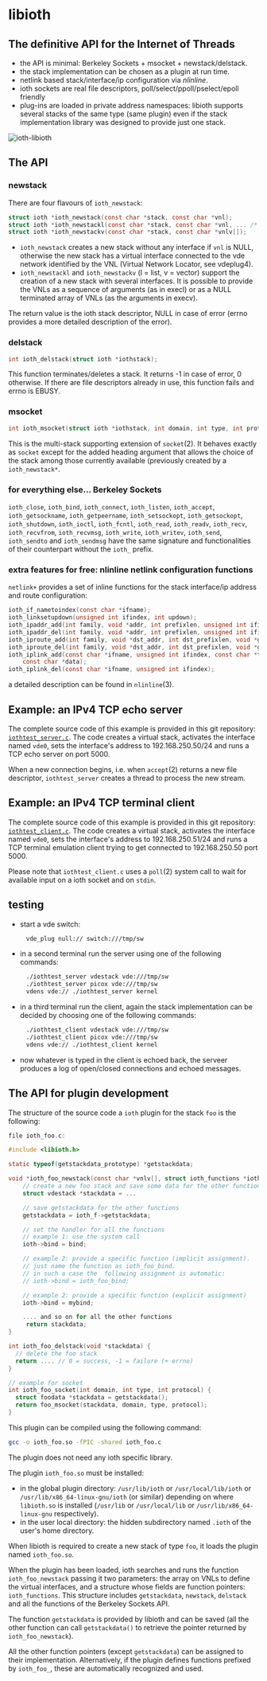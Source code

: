 # libioth

## The definitive API for the Internet of Threads

* the API is minimal: Berkeley Sockets + msocket + newstack/delstack.
* the stack implementation can be chosen as a plugin at run time.
* netlink based stack/interface/ip configuration via _nlinline_.
* ioth sockets are real file descriptors, poll/select/ppoll/pselect/epoll friendly
* plug-ins are loaded in private address namespaces: libioth supports several stacks
of the same type (same plugin) even if the stack implementation library was designed to
provide just one stack.

![ioth-libioth](pictures/ioth_libioth.png)

## The API

### newstack

There are four flavours of `ioth_newstack`:
```C
struct ioth *ioth_newstack(const char *stack, const char *vnl);
struct ioth *ioth_newstackl(const char *stack, const char *vnl, ... /* (char  *) NULL */);
struct ioth *ioth_newstackv(const char *stack, const char *vnlv[]);
```
* `ioth_newstack` creates a new stack without any interface if `vnl` is NULL, otherwise the new stack has a virtual interface connected to the vde network identified by the VNL (Virtual Network Locator, see vdeplug4).
* `ioth_newstackl` and `ioth_newstackv` (l = list, v = vector) support the creation of a new stack with several interfaces. It is possible to provide the VNLs as a sequence of arguments (as in execl) or as a NULL terminated array of VNLs (as the arguments in execv).

The return value is the ioth stack descriptor, NULL in case of error (errno provides a more detailed description of the error).

### delstack

```C
int ioth_delstack(struct ioth *iothstack);
```
This function terminates/deletes a stack. It returns -1 in case of error, 0 otherwise. If there are file descriptors already in use, this function fails and errno is EBUSY.

### msocket
```C
int ioth_msocket(struct ioth *iothstack, int domain, int type, int protocol);
```
This is the multi-stack supporting extension of `socket`(2). It behaves exactly as `socket` except for the added heading argument that allows the choice of the stack among those currently available (previously created by a `ioth_newstack*`.

### for everything else... Berkeley Sockets

`ioth_close`,
`ioth_bind`,
`ioth_connect`,
`ioth_listen`,
`ioth_accept`,
`ioth_getsockname`,
`ioth_getpeername`,
`ioth_setsockopt`,
`ioth_getsockopt`,
`ioth_shutdown`,
`ioth_ioctl`,
`ioth_fcntl`,
`ioth_read`,
`ioth_readv`,
`ioth_recv`,
`ioth_recvfrom`,
`ioth_recvmsg`,
`ioth_write`,
`ioth_writev`,
`ioth_send`,
`ioth_sendto` and
`ioth_sendmsg` have the same signature and functionalities of their counterpart
 without the `ioth_` prefix.

### extra features for free: nlinline netlink configuration functions

`netlink+` provides a set of inline functions for the stack interface/ip address and route
configuration:
```C
ioth_if_nametoindex(const char *ifname);
ioth_linksetupdown(unsigned int ifindex, int updown);
ioth_ipaddr_add(int family, void *addr, int prefixlen, unsigned int ifindex);
ioth_ipaddr_del(int family, void *addr, int prefixlen, unsigned int ifindex);
ioth_iproute_add(int family, void *dst_addr, int dst_prefixlen, void *gw_addr);
ioth_iproute_del(int family, void *dst_addr, int dst_prefixlen, void *gw_addr);
ioth_iplink_add(const char *ifname, unsigned int ifindex, const char *type,
    const char *data);
ioth_iplink_del(const char *ifname, unsigned int ifindex);
```

a detailed description can be found in `nlinline`(3).

## Example: an IPv4 TCP echo server

The complete source code of this example is provided in this git repository:
[`iothtest_server.c`](https://raw.githubusercontent.com/virtualsquare/libioth/master/test/iothtest_server.c).
The code creates a virtual stack, activates the interface named `vde0`, sets the interface's address to 192.168.250.50/24 and runs a TCP echo server on port 5000.

When a new connection begins, i.e. when `accept`(2) returns a new file descriptor,
`iothtest_server` creates a thread to process the new stream.

## Example: an IPv4 TCP terminal client

The complete source code of this example is provided in this git repository:
[`iothtest_client.c`](https://raw.githubusercontent.com/virtualsquare/libioth/master/test/iothtest_client.c).
The code creates a virtual stack, activates the interface named `vde0`, sets the interface's address to 192.168.250.51/24 and runs a TCP terminal emulation client trying to get connected to 192.168.250.50 port 5000.

Please note that `iothtest_client.c` uses a `poll`(2) system call to wait for available input on a ioth socket and on `stdin`.

## testing

* start a vde switch:
```bash
     vde_plug null:// switch:///tmp/sw
```

* in a second terminal run the server using one of the following commands:
```bash
     ./iothtest_server vdestack vde:///tmp/sw
     ./iothtest_server picox vde:///tmp/sw
     vdens vde:// ./iothtest_server kernel
```

* in a third terminal run the client, again the stack implementation can be decided by choosing
one of the following commands:
```bash
     ./iothtest_client vdestack vde:///tmp/sw
     ./iothtest_client picox vde:///tmp/sw
     vdens vde:// ./iothtest_client kernel
```

* now whatever is typed in the client is echoed back, the serveer produces a log of open/closed connections and echoed messages.

## The API for plugin development

The structure of the source code a `ioth` plugin for the stack `foo` is the following:
```C
file ioth_foo.c:

#include <libioth.h>

static typeof(getstackdata_prototype) *getstackdata;

void *ioth_foo_newstack(const char *vnlv[], struct ioth_functions *ioth_f) {
    // create a new foo stack and save some data for the other functions
    struct vdestack *stackdata = ...

    // save getstackdata for the other functions
    getstackdata = ioth_f->getstackdata;

    // set the handler for all the functions
    // example 1: use the system call
    ioth->bind = bind;

    // example 2: provide a specific function (implicit assignment).
    // just name the function as ioth_foo_bind.
    // in such a case the  following assignment is automatic:
    // ioth->bind = ioth_foo_bind;

    // example 2: provide a specific function (explicit assignment)
    ioth->bind = mybind;

    .... and so on for all the other functions
     return stackdata;
}

int ioth_foo_delstack(void *stackdata) {
  // delete the foo stack
  return .... // 0 = success, -1 = failure (+ errno)
}

// example for socket
int ioth_foo_socket(int domain, int type, int protocol) {
  struct foodata *stackdata = getstackdata();
  return foo_msocket(stackdata, domain, type, protocol);
}
```

This plugin can be compiled using the following command:
```sh
gcc -o ioth_foo.so -fPIC -shared ioth_foo.c
```
The plugin does not need any ioth specific library.

The plugin `ioth_foo.so` must be installed:

* in the global plugin directory: `/usr/lib/ioth` or `/usr/local/lib/ioth` or `/usr/lib/x86_64-linux-gnu/ioth` (or similar) depending on where `libioth.so` is installed (`/usr/lib` or `/usr/local/lib` or `/usr/lib/x86_64-linux-gnu` respectively).
* in the user local directory: the hidden subdirectory named `.ioth` of the user's home directory.

When libioth is required to create a new stack of type `foo`, it loads the plugin named `ioth_foo.so`.

When the plugin has been loaded, ioth searches and runs the function `ioth_foo_newstack` passing it two parameters: the array on VNLs to define the virtual interfaces, and a structure whose fields are function pointers: `ioth_functions`.
This structure includes `getstackdata`, `newstack`, `delstack` and all the functions of the Berkeley Sockets API.

The function `getstackdata` is provided by libioth and can be saved (all the other function can call `getstackdata()` to retrieve the pointer returned by `ioth_foo_newstack`).

All the other function pointers (except `getstackdata`) can be assigned to their implementation. Alternatively, if the plugin defines functions prefixed by `ioth_foo_`, these are automatically recognized and used.
